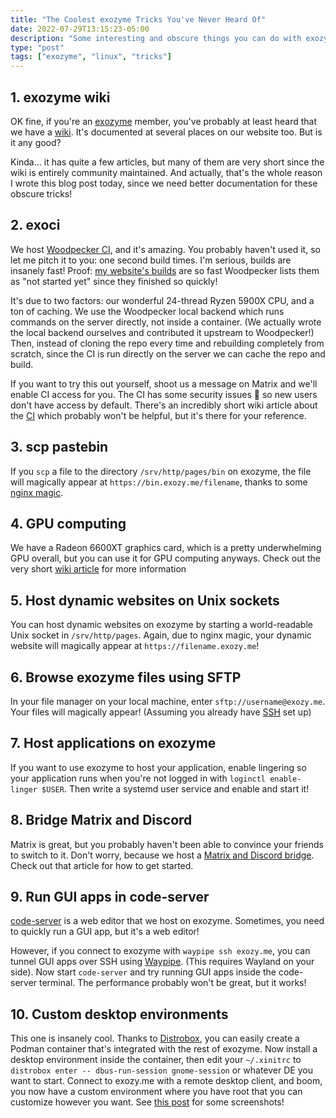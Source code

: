 ```yaml
---
title: "The Coolest exozyme Tricks You've Never Heard Of"
date: 2022-07-29T13:15:23-05:00
description: "Some interesting and obscure things you can do with exozyme that have virtually zero documentation"
type: "post"
tags: ["exozyme", "linux", "tricks"]
---
```



## 1. exozyme wiki

OK fine, if you're an [exozyme](https://exozy.me) member, you've probably at least heard that we have a [wiki](https://git.exozy.me/exozyme/exozyme/wiki/). It's documented at several places on our website too. But is it any good?

Kinda... it has quite a few articles, but many of them are very short since the wiki is entirely community maintained. And actually, that's the whole reason I wrote this blog post today, since we need better documentation for these obscure tricks!

## 2. exoci

We host [Woodpecker CI](https://woodpecker-ci.org), and it's amazing. You probably haven't used it, so let me pitch it to you: one second build times. I'm serious, builds are insanely fast! Proof: [my website's builds](https://ci.exozy.me/Ta180m/website) are so fast Woodpecker lists them as "not started yet" since they finished so quickly!

It's due to two factors: our wonderful 24-thread Ryzen 5900X CPU, and a ton of caching. We use the Woodpecker local backend which runs commands on the server directly, not inside a container. (We actually wrote the local backend ourselves and contributed it upstream to Woodpecker!) Then, instead of cloning the repo every time and rebuilding completely from scratch, since the CI is run directly on the server we can cache the repo and build.

If you want to try this out yourself, shoot us a message on Matrix and we'll enable CI access for you. The CI has some security issues 😬 so new users don't have access by default. There's an incredibly short wiki article about the [CI](https://git.exozy.me/exozyme/exozyme/wiki/CI) which probably won't be helpful, but it's there for your reference.

## 3. scp pastebin

If you `scp` a file to the directory `/srv/http/pages/bin` on exozyme, the file will magically appear at `https://bin.exozy.me/filename`, thanks to some [nginx magic](https://git.exozy.me/exozyme/nginx/src/branch/main/pages.conf#L25).

## 4. GPU computing

We have a Radeon 6600XT graphics card, which is a pretty underwhelming GPU overall, but you can use it for GPU computing anyways. Check out the very short [wiki article](https://git.exozy.me/exozyme/exozyme/wiki/GPGPU) for more information

## 5. Host dynamic websites on Unix sockets

You can host dynamic websites on exozyme by starting a world-readable Unix socket in `/srv/http/pages`. Again, due to nginx magic, your dynamic website will magically appear at `https://filename.exozy.me`!

## 6. Browse exozyme files using SFTP

In your file manager on your local machine, enter `sftp://username@exozy.me`. Your files will magically appear! (Assuming you already have [SSH](https://git.exozy.me/exozyme/exozyme/wiki/SSH) set up)

## 7. Host applications on exozyme

If you want to use exozyme to host your application, enable lingering so your application runs when you're not logged in with `loginctl enable-linger $USER`. Then write a systemd user service and enable and start it!

## 8. Bridge Matrix and Discord

Matrix is great, but you probably haven't been able to convince your friends to switch to it. Don't worry, because we host a [Matrix and Discord bridge](https://git.exozy.me/exozyme/exozyme/wiki/Bridge-Discord-and-Matrix). Check out that article for how to get started.

## 9. Run GUI apps in code-server

[code-server](https://github.com/coder/code-server) is a web editor that we host on exozyme. Sometimes, you need to quickly run a GUI app, but it's a web editor!

However, if you connect to exozyme with `waypipe ssh exozy.me`, you can tunnel GUI apps over SSH using [Waypipe](https://gitlab.freedesktop.org/mstoeckl/waypipe). (This requires Wayland on your side). Now start `code-server` and try running GUI apps inside the code-server terminal. The performance probably won't be great, but it works!

## 10. Custom desktop environments

This one is insanely cool. Thanks to [Distrobox](https://git.exozy.me/exozyme/exozyme/wiki/Distrobox), you can easily create a Podman container that's integrated with the rest of exozyme. Now install a desktop environment inside the container, then edit your `~/.xinitrc` to `distrobox enter -- dbus-run-session gnome-session` or whatever DE you want to start. Connect to exozy.me with a remote desktop client, and boom, you now have a custom environment where you have root that you can customize however you want. See [this post](https://social.exozy.me/@ta180m/108728318919353742) for some screenshots!
